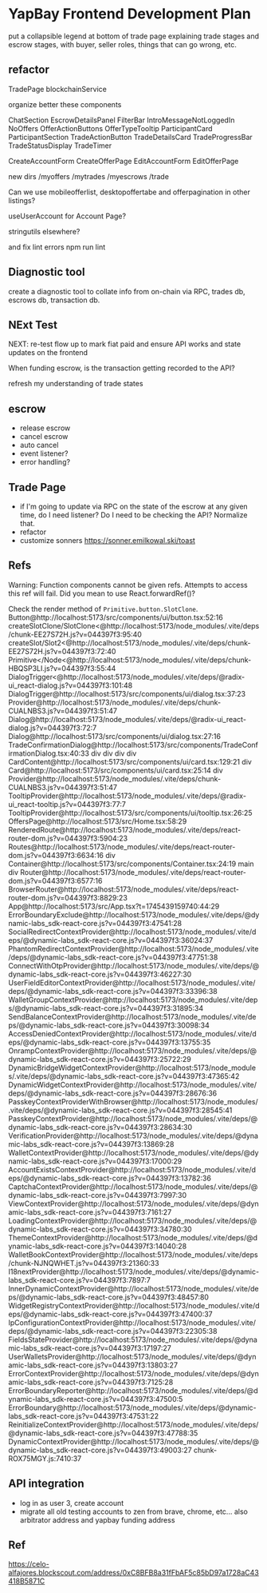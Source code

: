 # YapBay Frontend Development Plan

put a collapsible legend at bottom of trade page explaining trade stages and escrow stages, with buyer, seller roles, things that can go wrong, etc.

## refactor

TradePage
blockchainService

organize better these components

ChatSection
EscrowDetailsPanel
FilterBar
IntroMessageNotLoggedIn
NoOffers
OfferActionButtons
OfferTypeTooltip
ParticipantCard
ParticipantSection
TradeActionButton
TradeDetailsCard
TradeProgressBar
TradeStatusDisplay
TradeTimer

CreateAccountForm
CreateOfferPage
EditAccountForm
EditOfferPage

new dirs
/myoffers
/mytrades
/myescrows
/trade

Can we use mobileofferlist, desktopoffertabe and offerpagination in other listings?

useUserAccount for Account Page?

stringutils elsewhere?

and fix lint errors npm run lint

## Diagnostic tool

create a diagnostic tool to collate info from on-chain via RPC, trades db, escrows db, transaction db.

## NExt Test

NEXT: re-test flow up to mark fiat paid and ensure API works and state updates on the frontend

When funding escrow, is the transaction getting recorded to the API?

refresh my understanding of trade states

## escrow

- release escrow
- cancel escrow
- auto cancel
- event listener?
- error handling?

## Trade Page

- if I'm going to update via RPC on the state of the escrow at any given time, do I need listener? Do I need to be checking the API? Normalize that.
- refactor
- customize sonners https://sonner.emilkowal.ski/toast

## Refs

Warning: Function components cannot be given refs. Attempts to access this ref will fail. Did you mean to use React.forwardRef()?

Check the render method of `Primitive.button.SlotClone`.
Button@http://localhost:5173/src/components/ui/button.tsx:52:16
createSlotClone/SlotClone<@http://localhost:5173/node_modules/.vite/deps/chunk-EE27S72H.js?v=044397f3:95:40
createSlot/Slot2<@http://localhost:5173/node_modules/.vite/deps/chunk-EE27S72H.js?v=044397f3:72:40
Primitive</Node<@http://localhost:5173/node_modules/.vite/deps/chunk-HBQSP3LI.js?v=044397f3:55:44
DialogTrigger<@http://localhost:5173/node_modules/.vite/deps/@radix-ui_react-dialog.js?v=044397f3:101:48
DialogTrigger@http://localhost:5173/src/components/ui/dialog.tsx:37:23
Provider@http://localhost:5173/node_modules/.vite/deps/chunk-CUALNBS3.js?v=044397f3:51:47
Dialog@http://localhost:5173/node_modules/.vite/deps/@radix-ui_react-dialog.js?v=044397f3:72:7
Dialog@http://localhost:5173/src/components/ui/dialog.tsx:27:16
TradeConfirmationDialog@http://localhost:5173/src/components/TradeConfirmationDialog.tsx:40:33
div
div
div
div
CardContent@http://localhost:5173/src/components/ui/card.tsx:129:21
div
Card@http://localhost:5173/src/components/ui/card.tsx:25:14
div
Provider@http://localhost:5173/node_modules/.vite/deps/chunk-CUALNBS3.js?v=044397f3:51:47
TooltipProvider@http://localhost:5173/node_modules/.vite/deps/@radix-ui_react-tooltip.js?v=044397f3:77:7
TooltipProvider@http://localhost:5173/src/components/ui/tooltip.tsx:26:25
OffersPage@http://localhost:5173/src/Home.tsx:58:29
RenderedRoute@http://localhost:5173/node_modules/.vite/deps/react-router-dom.js?v=044397f3:5904:23
Routes@http://localhost:5173/node_modules/.vite/deps/react-router-dom.js?v=044397f3:6634:16
div
Container@http://localhost:5173/src/components/Container.tsx:24:19
main
div
Router@http://localhost:5173/node_modules/.vite/deps/react-router-dom.js?v=044397f3:6577:16
BrowserRouter@http://localhost:5173/node_modules/.vite/deps/react-router-dom.js?v=044397f3:8829:23
App@http://localhost:5173/src/App.tsx?t=1745439159740:44:29
ErrorBoundaryExclude@http://localhost:5173/node_modules/.vite/deps/@dynamic-labs_sdk-react-core.js?v=044397f3:47541:28
SocialRedirectContextProvider@http://localhost:5173/node_modules/.vite/deps/@dynamic-labs_sdk-react-core.js?v=044397f3:36024:37
PhantomRedirectContextProvider@http://localhost:5173/node_modules/.vite/deps/@dynamic-labs_sdk-react-core.js?v=044397f3:47751:38
ConnectWithOtpProvider@http://localhost:5173/node_modules/.vite/deps/@dynamic-labs_sdk-react-core.js?v=044397f3:46227:30
UserFieldEditorContextProvider@http://localhost:5173/node_modules/.vite/deps/@dynamic-labs_sdk-react-core.js?v=044397f3:33396:38
WalletGroupContextProvider@http://localhost:5173/node_modules/.vite/deps/@dynamic-labs_sdk-react-core.js?v=044397f3:31895:34
SendBalanceContextProvider@http://localhost:5173/node_modules/.vite/deps/@dynamic-labs_sdk-react-core.js?v=044397f3:30098:34
AccessDeniedContextProvider@http://localhost:5173/node_modules/.vite/deps/@dynamic-labs_sdk-react-core.js?v=044397f3:13755:35
OnrampContextProvider@http://localhost:5173/node_modules/.vite/deps/@dynamic-labs_sdk-react-core.js?v=044397f3:25722:29
DynamicBridgeWidgetContextProvider@http://localhost:5173/node_modules/.vite/deps/@dynamic-labs_sdk-react-core.js?v=044397f3:47365:42
DynamicWidgetContextProvider@http://localhost:5173/node_modules/.vite/deps/@dynamic-labs_sdk-react-core.js?v=044397f3:28676:36
PasskeyContextProviderWithBrowser@http://localhost:5173/node_modules/.vite/deps/@dynamic-labs_sdk-react-core.js?v=044397f3:28545:41
PasskeyContextProvider@http://localhost:5173/node_modules/.vite/deps/@dynamic-labs_sdk-react-core.js?v=044397f3:28634:30
VerificationProvider@http://localhost:5173/node_modules/.vite/deps/@dynamic-labs_sdk-react-core.js?v=044397f3:13869:28
WalletContextProvider@http://localhost:5173/node_modules/.vite/deps/@dynamic-labs_sdk-react-core.js?v=044397f3:17000:29
AccountExistsContextProvider@http://localhost:5173/node_modules/.vite/deps/@dynamic-labs_sdk-react-core.js?v=044397f3:13782:36
CaptchaContextProvider@http://localhost:5173/node_modules/.vite/deps/@dynamic-labs_sdk-react-core.js?v=044397f3:7997:30
ViewContextProvider@http://localhost:5173/node_modules/.vite/deps/@dynamic-labs_sdk-react-core.js?v=044397f3:7161:27
LoadingContextProvider@http://localhost:5173/node_modules/.vite/deps/@dynamic-labs_sdk-react-core.js?v=044397f3:34780:30
ThemeContextProvider@http://localhost:5173/node_modules/.vite/deps/@dynamic-labs_sdk-react-core.js?v=044397f3:14040:28
WalletBookContextProvider@http://localhost:5173/node_modules/.vite/deps/chunk-NJNQWHET.js?v=044397f3:21360:33
I18nextProvider@http://localhost:5173/node_modules/.vite/deps/@dynamic-labs_sdk-react-core.js?v=044397f3:7897:7
InnerDynamicContextProvider@http://localhost:5173/node_modules/.vite/deps/@dynamic-labs_sdk-react-core.js?v=044397f3:48457:80
WidgetRegistryContextProvider@http://localhost:5173/node_modules/.vite/deps/@dynamic-labs_sdk-react-core.js?v=044397f3:47400:37
IpConfigurationContextProvider@http://localhost:5173/node_modules/.vite/deps/@dynamic-labs_sdk-react-core.js?v=044397f3:22305:38
FieldsStateProvider@http://localhost:5173/node_modules/.vite/deps/@dynamic-labs_sdk-react-core.js?v=044397f3:17197:27
UserWalletsProvider@http://localhost:5173/node_modules/.vite/deps/@dynamic-labs_sdk-react-core.js?v=044397f3:13803:27
ErrorContextProvider@http://localhost:5173/node_modules/.vite/deps/@dynamic-labs_sdk-react-core.js?v=044397f3:7125:28
ErrorBoundaryReporter@http://localhost:5173/node_modules/.vite/deps/@dynamic-labs_sdk-react-core.js?v=044397f3:47500:5
ErrorBoundary@http://localhost:5173/node_modules/.vite/deps/@dynamic-labs_sdk-react-core.js?v=044397f3:47531:22
ReinitializeContextProvider@http://localhost:5173/node_modules/.vite/deps/@dynamic-labs_sdk-react-core.js?v=044397f3:47788:35
DynamicContextProvider@http://localhost:5173/node_modules/.vite/deps/@dynamic-labs_sdk-react-core.js?v=044397f3:49003:27 chunk-ROX75MGY.js:7410:37

## API integration

- log in as user 3, create account
- migrate all old testing accounts to zen from brave, chrome, etc... also arbitrator address and yapbay funding address

## Ref

https://celo-alfajores.blockscout.com/address/0xC8BFB8a31fFbAF5c85bD97a1728aC43418B5871C
